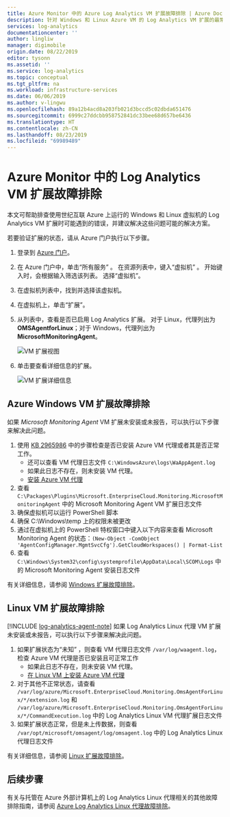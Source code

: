 ```yaml
---
title: Azure Monitor 中的 Azure Log Analytics VM 扩展故障排除 | Azure Docs
description: 针对 Windows 和 Linux Azure VM 的 Log Analytics VM 扩展的最常见问题，描述症状、原因和解决方法。
services: log-analytics
documentationcenter: ''
author: lingliw
manager: digimobile
origin.date: 08/22/2019
editor: tysonn
ms.assetid: ''
ms.service: log-analytics
ms.topic: conceptual
ms.tgt_pltfrm: na
ms.workload: infrastructure-services
ms.date: 06/06/2019
ms.author: v-lingwu
ms.openlocfilehash: 89a12b4acd8a203fb021d3bccd5c02dbda651476
ms.sourcegitcommit: 6999c27ddcbb958752841dc33bee68d657be6436
ms.translationtype: HT
ms.contentlocale: zh-CN
ms.lasthandoff: 08/23/2019
ms.locfileid: "69989489"
---
```

# <a name="troubleshooting-the-log-analytics-vm-extension-in-azure-monitor"></a>Azure Monitor 中的 Log Analytics VM 扩展故障排除
本文可帮助排查使用世纪互联 Azure 上运行的 Windows 和 Linux 虚拟机的 Log Analytics VM 扩展时可能遇到的错误，并建议解决这些问题可能的解决方案。

若要验证扩展的状态，请从 Azure 门户执行以下步骤。

1. 登录到 [Azure 门户](https://portal.azure.cn)。
2. 在 Azure 门户中，单击“所有服务”  。 在资源列表中，键入“虚拟机”  。 开始键入时，会根据输入筛选该列表。 选择“虚拟机”。 
3. 在虚拟机列表中，找到并选择该虚拟机。
3. 在虚拟机上，单击“扩展”。 
4. 从列表中，查看是否已启用 Log Analytics 扩展。  对于 Linux，代理列出为 **OMSAgentforLinux**；对于 Windows，代理列出为 **MicrosoftMonitoringAgent**。

   ![VM 扩展视图](./media/vmext-troubleshoot/log-analytics-vmview-extensions.png)

4. 单击要查看详细信息的扩展。 

   ![VM 扩展详细信息](./media/vmext-troubleshoot/log-analytics-vmview-extensiondetails.png)

## <a name="troubleshooting-azure-windows-vm-extension"></a>Azure Windows VM 扩展故障排除

如果 *Microsoft Monitoring Agent* VM 扩展未安装或未报告，可以执行以下步骤来解决此问题。

1. 使用 [KB 2965986](https://support.microsoft.com/kb/2965986#mt1) 中的步骤检查是否已安装 Azure VM 代理或者其是否正常工作。
   * 还可以查看 VM 代理日志文件 `C:\WindowsAzure\logs\WaAppAgent.log`
   * 如果此日志不存在，则未安装 VM 代理。
   * [安装 Azure VM 代理](../../azure-monitor/learn/quick-collect-azurevm.md#enable-the-log-analytics-vm-extension)
2. 查看 `C:\Packages\Plugins\Microsoft.EnterpriseCloud.Monitoring.MicrosoftMonitoringAgent` 中的 Microsoft Monitoring Agent VM 扩展日志文件
3. 确保虚拟机可以运行 PowerShell 脚本
4. 确保 C:\Windows\temp 上的权限未被更改
5. 通过在虚拟机上的 PowerShell 特权窗口中键入以下内容来查看 Microsoft Monitoring Agent 的状态：`(New-Object -ComObject 'AgentConfigManager.MgmtSvcCfg').GetCloudWorkspaces() | Format-List`
6. 查看 `C:\Windows\System32\config\systemprofile\AppData\Local\SCOM\Logs` 中的 Microsoft Monitoring Agent 安装日志文件

有关详细信息，请参阅 [Windows 扩展故障排除](../../virtual-machines/extensions/oms-windows.md)。

## <a name="troubleshooting-linux-vm-extension"></a>Linux VM 扩展故障排除
[!INCLUDE [log-analytics-agent-note](../../../includes/log-analytics-agent-note.md)] 
如果 Log Analytics Linux 代理  VM 扩展未安装或未报告，可以执行以下步骤来解决此问题。

1. 如果扩展状态为“未知”  ，则查看 VM 代理日志文件 `/var/log/waagent.log`，检查 Azure VM 代理是否已安装且可正常工作
   * 如果此日志不存在，则未安装 VM 代理。
   * [在 Linux VM 上安装 Azure VM 代理](../../azure-monitor/learn/quick-collect-azurevm.md#enable-the-log-analytics-vm-extension)
2. 对于其他不正常状态，请查看 `/var/log/azure/Microsoft.EnterpriseCloud.Monitoring.OmsAgentForLinux/*/extension.log` 和 `/var/log/azure/Microsoft.EnterpriseCloud.Monitoring.OmsAgentForLinux/*/CommandExecution.log` 中的 Log Analytics Linux VM 代理扩展日志文件
3. 如果扩展状态正常，但是未上传数据，则查看 `/var/opt/microsoft/omsagent/log/omsagent.log` 中的 Log Analytics Linux 代理日志文件

有关详细信息，请参阅 [Linux 扩展故障排除](../../virtual-machines/extensions/oms-linux.md)。

## <a name="next-steps"></a>后续步骤

有关与托管在 Azure 外部计算机上的 Log Analytics Linux 代理相关的其他故障排除指南，请参阅 [Azure Log Analytics Linux 代理故障排除](agent-linux-troubleshoot.md)。  
